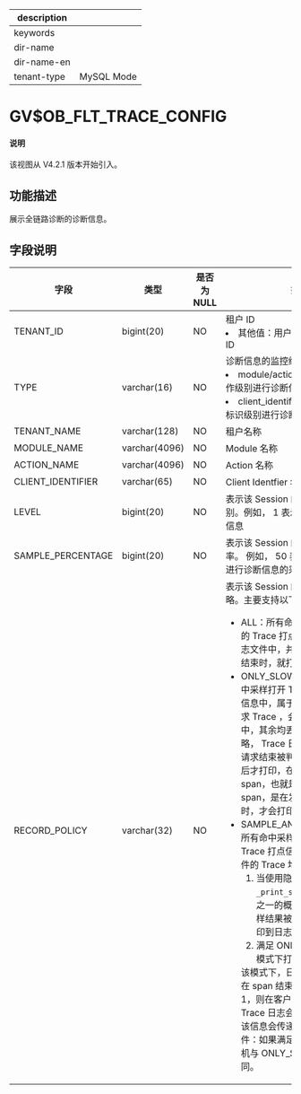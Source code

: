 |description||
|---|---|
|keywords||
|dir-name||
|dir-name-en||
|tenant-type|MySQL Mode|

# GV$OB_FLT_TRACE_CONFIG

<main id="notice" type='explain'>
  <h4>说明</h4>
  <p>该视图从 V4.2.1 版本开始引入。</p>
</main>

## 功能描述

展示全链路诊断的诊断信息。

## 字段说明

| **字段** | **类型** | **是否为 NULL** | **描述** |
| --- | --- | --- | --- |
| TENANT_ID | bigint(20) | NO | 租户 ID </li><li>其他值：用户租户或者 Meta 租户 ID </li></ul> |
| TYPE | varchar(16) | NO | 诊断信息的监控级别  </li><li>module/action 级别：在模块和操作级别进行诊断信息的监控 </li><li>client_identifier 级别：在客户端标识级别进行诊断信息的监控 </li></ul> |
| TENANT_NAME | varchar(128) | NO | 租户名称 |
| MODULE_NAME | varchar(4096) | NO | Module 名称 |
| ACTION_NAME | varchar(4096) | NO | Action 名称 |
| CLIENT_IDENTIFIER | varchar(65) | NO | Client Identfier 名称 |
| LEVEL | bigint(20) | NO | 表示该 Session 的全链路诊断监控级别。例如， 1 表示 level 为 1 的诊断信息 |
| SAMPLE_PERCENTAGE | bigint(20) | NO | 表示该 Session 的全链路诊断采样频率。 例如， 50 表示以 50% 的概率进行诊断信息的采样 |
| RECORD_POLICY | varchar(32) | NO | 表示该 Session 的全链路诊断记录策略。主要支持以下 3 种策略：<ul><li>ALL：所有命中采样打开 Trace 的 Trace 打点信息，均打印到日志文件中，并且是在每个 span 结束时，就打印到日志文件中。 </li><li>ONLY_SLOW_QUERY：所有命中采样打开 Trace 的 Trace 打点信息中，属于 Slow Query 的请求 Trace ，会打印到日志文件中，其余均丢弃，对于该打印策略， Trace 日志的打印时机是在请求结束被判定为 Slow Query 后才打印，在 Proxy 中，对于根 span，也就是事务级别的 span，是在发现有 Slow Query 时，才会打印根 span。 </li><li>SAMPLE_AND_SLOW_QUERY：所有命中采样打开 Trace 的 Trace 打点信息中，满足以下条件的 Trace 均打印到日志文件:<ol><li>当使用隐藏配置项 <code>_print_sample_ppm</code> 进行万分之一的概率采样，且只有当采样结果被选中时，才会将其打印到日志中</li><li>满足 ONLY_SLOW_QUERY 模式下打印条件</li></ol>该模式下，日志打印时机也不是在 span 结束时，如果满足条件1，则在客户端就被标记为该 Trace 日志会被强制打印，并且该信息会传递到后面的链路组件：如果满足条件 2，则打印时机与 ONLY_SLOW_QUERY 相同。</li></ul> |